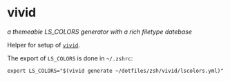 vivid
===========

_a themeable LS_COLORS generator with a rich filetype datebase_

Helper for setup of [`vivid`](https://github.com/sharkdp/vivid).

The export of `LS_COLORS` is done in `~/.zshrc`:

    export LS_COLORS="$(vivid generate ~/dotfiles/zsh/vivid/lscolors.yml)"
